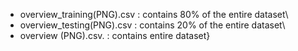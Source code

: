 
- overview_training(PNG).csv : contains 80% of the entire dataset\
- overview_testing(PNG).csv  : contains 20% of the entire dataset\
- overview (PNG).csv.             : contains entire dataset}